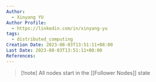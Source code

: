 ```yaml
---
Author:
  - Xinyang YU
Author Profile:
  - https://linkedin.com/in/xinyang-yu
tags:
  - distributed_computing
Creation Date: 2023-08-03T13:51:11+08:00
Last Date: 2023-08-03T13:51:11+08:00
References:
---
```

>[!note] All nodes start in the [[Follower Nodes]] state